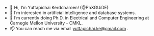 - 👋  Hi, I’m Yuttapichai Kerdcharoen! (@PnXGUiDE)
- 👀  I’m interested in artificial intelligence and database systems.
- 🌱  I’m currently doing Ph.D. in Electrical and Computer Engineering at Carnegie Mellon University - CMKL.
- 📫  You can reach me via email yuttapichai.ke@gmail.com .

<!---
PnXGUiDE/PnXGUiDE is a ✨ special ✨ repository because its `README.md` (this file) appears on your GitHub profile.
You can click the Preview link to take a look at your changes.
--->
